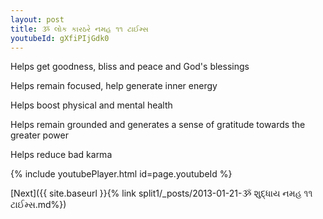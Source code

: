 ```yaml
---
layout: post
title: ૐ લોક કારઠરે નમહ ૧૧ ટાઈમ્સ
youtubeId: gXfiPIjGdk0
---
```

 
 
Helps get goodness, bliss and peace and God's blessings
 
Helps remain focused, help generate inner energy 
 
Helps boost physical and mental health 
 
Helps remain grounded and generates a sense of gratitude towards the greater power 
 
Helps reduce bad karma
 
 
 
 


{% include youtubePlayer.html id=page.youtubeId %}
 
[Next]({{ site.baseurl }}{% link  split1/_posts/2013-01-21-ૐ શુદ્ધાય નમહ ૧૧ ટાઈમ્સ.md%})
 
